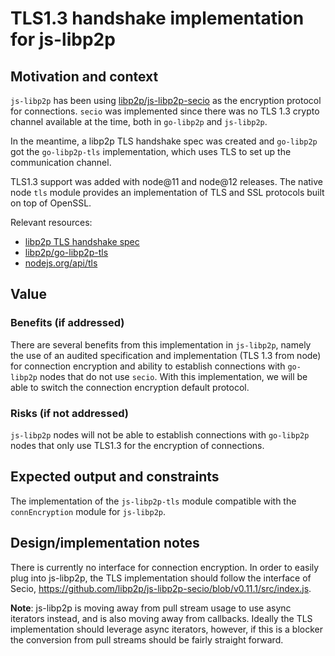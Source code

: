 # TLS1.3 handshake implementation for js-libp2p

## Motivation and context

<!-- Describe what's the current situation, where this project fits in, where does this proposal emerge from, etc. -->

`js-libp2p` has been using [libp2p/js-libp2p-secio](https://github.com/libp2p/js-libp2p-secio) as the encryption protocol for connections. `secio` was implemented since there was no TLS 1.3 crypto channel available at the time, both in `go-libp2p` and `js-libp2p`.

In the meantime, a libp2p TLS handshake spec was created and `go-libp2p` got the `go-libp2p-tls` implementation, which uses TLS to set up the communication channel.

TLS1.3 support was added with node@11 and node@12 releases. The native node `tls` module provides an implementation of TLS and SSL protocols built on top of OpenSSL.

Relevant resources:
- [libp2p TLS handshake spec](https://github.com/libp2p/specs/blob/master/tls/tls.md)
- [libp2p/go-libp2p-tls](https://github.com/libp2p/go-libp2p-tls)
- [nodejs.org/api/tls](https://nodejs.org/api/tls.html)

## Value

<!-- Help the community understand the worth of carrying out this project, by filling out the benefits and risks subsections. Write any general comments here. -->

### Benefits (if addressed)

<!-- Describe how addressing this project would result in positive effects for the libp2p stack, community, implementers (people _building_ libp2p), downstream users (developers _using_ libp2p in their projects), etc. -->

There are several benefits from this implementation in `js-libp2p`, namely the use of an audited specification and implementation (TLS 1.3 from node) for connection encryption and ability to establish connections with `go-libp2p` nodes that do not use `secio`. With this implementation, we will be able to switch the connection encryption default protocol.

### Risks (if not addressed)

<!-- Describe what would be harmed, damaged or rendered inefficient if the community decides to discard this project (including possible worst case scenarios). -->

`js-libp2p` nodes will not be able to establish connections with `go-libp2p` nodes that only use TLS1.3 for the encryption of connections.

## Expected output and constraints

<!-- Describe what you'd expect to be delivered by whoever picks up this bounty. Specify any timeline or scope constraints (e.g. "this needs to be finished by end of October 2019 because...") -->

The implementation of the `js-libp2p-tls` module compatible with the `connEncryption` module for `js-libp2p`.

## Design/implementation notes

There is currently no interface for connection encryption. In order to easily plug into js-libp2p, the TLS implementation should follow the interface of Secio, https://github.com/libp2p/js-libp2p-secio/blob/v0.11.1/src/index.js.

**Note**: js-libp2p is moving away from pull stream usage to use async iterators instead, and is also moving away from callbacks. Ideally the TLS implementation should leverage async iterators, however, if this is a blocker the conversion from pull streams should be fairly straight forward.
